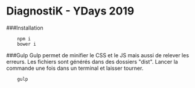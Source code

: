 # DiagnostiK - YDays 2019

###Installation 

```
    npm i
    bower i 
```

###Gulp
Gulp permet de minifier le CSS et le JS mais aussi de relever les erreurs.
Les fichiers sont générés dans des dossiers "dist".
Lancer la commande une fois dans un terminal et laisser tourner.
```
    gulp
```